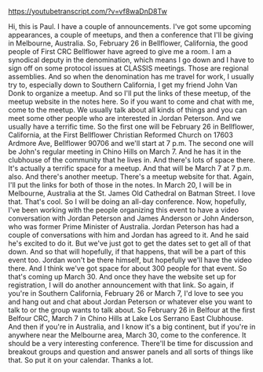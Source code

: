 https://youtubetranscript.com/?v=vf8waDnD8Tw

 Hi, this is Paul. I have a couple of announcements. I've got some upcoming appearances, a couple of meetups, and then a conference that I'll be giving in Melbourne, Australia. So, February 26 in Bellflower, California, the good people of First CRC Bellflower have agreed to give me a room. I am a synodical deputy in the denomination, which means I go down and I have to sign off on some protocol issues at CLASSIS meetings. Those are regional assemblies. And so when the denomination has me travel for work, I usually try to, especially down to Southern California, I get my friend John Van Donk to organize a meetup. And so I'll put the links of these meetup, of the meetup website in the notes here. So if you want to come and chat with me, come to the meetup. We usually talk about all kinds of things and you can meet some other people who are interested in Jordan Peterson. And we usually have a terrific time. So the first one will be February 26 in Bellflower, California, at the First Bellflower Christian Reformed Church on 17603 Ardmore Ave, Bellflower 90706 and we'll start at 7 p.m. The second one will be John's regular meeting in Chino Hills on March 7. And he has it in the clubhouse of the community that he lives in. And there's lots of space there. It's actually a terrific space for a meetup. And that will be March 7 at 7 p.m. also. And there's another meetup. There's a meetup website for that. Again, I'll put the links for both of those in the notes. In March 20, I will be in Melbourne, Australia at the St. James Old Cathedral on Batman Street. I love that. That's cool. So I will be doing an all-day conference. Now, hopefully, I've been working with the people organizing this event to have a video conversation with Jordan Peterson and James Anderson or John Anderson, who was former Prime Minister of Australia. Jordan Peterson has had a couple of conversations with him and Jordan has agreed to it. And he said he's excited to do it. But we've just got to get the dates set to get all of that down. And so that will hopefully, if that happens, that will be a part of this event too. Jordan won't be there himself, but hopefully we'll have the video there. And I think we've got space for about 300 people for that event. So that's coming up March 30. And once they have the website set up for registration, I will do another announcement with that link. So again, if you're in Southern California, February 26 or March 7, I'd love to see you and hang out and chat about Jordan Peterson or whatever else you want to talk to or the group wants to talk about. So February 26 in Belfour at the first Belfour CRC, March 7 in Chino Hills at Lake Los Serrano East Clubhouse. And then if you're in Australia, and I know it's a big continent, but if you're in anywhere near the Melbourne area, March 30, come to the conference. It should be a very interesting conference. There'll be time for discussion and breakout groups and question and answer panels and all sorts of things like that. So put it on your calendar. Thanks a lot.